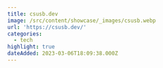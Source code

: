 ```yaml
---
title: csusb.dev
image: /src/content/showcase/_images/csusb.webp
url: 'https://csusb.dev/'
categories:
  - tech
highlight: true
dateAdded: 2023-03-06T18:09:38.000Z
---
```


